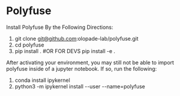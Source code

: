 # Polyfuse 

Install Polyfuse By the Following Directions: 
1. git clone git@github.com:olopade-lab/polyfuse.git
2. cd polyfuse
3. pip install .     #OR FOR DEVS pip install -e .

After activating your environment, you may still not be able to import polyfuse inside of a jupyter notebook. If so, run the following:
1. conda install ipykernel
2. python3 -m ipykernel install --user --name=polyfuse
